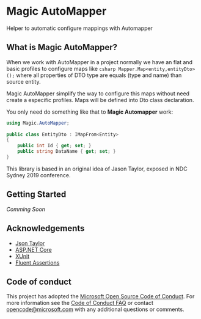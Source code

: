 # Magic AutoMapper
Helper to automatic configure mappings with Automapper

## What is Magic AutoMapper?

When we work with AutoMapper in a project normally we have an flat and basic profiles to configure maps like ```csharp Mapper.Map<entity,entityDto>();``` where all properties of DTO type are equals (type and name) than source entity.

Magic AutoMapper simplify the way to configure this maps without need create a especific profiles. Maps will be defined into Dto class declaration.

You only need do something like that to **Magic Automapper** work:
```csharp 
using Magic.AutoMapper;
    
public class EntityDto : IMapFrom<Entity>
{
    public int Id { get; set; }
    public string DataName { get; set; }
}

```



This library is based in an original idea of Jason Taylor, exposed in NDC Sydney 2019 conference.

## Getting Started

*Comming Soon*


## Acknowledgements

* [Json Taylor](https://jasontaylor.dev/)
* [ASP.NET Core](https://github.com/aspnet)
* [XUnit](https://xunit.github.io/)
* [Fluent Assertions](http://www.fluentassertions.com/)

## Code of conduct
This project has adopted the [Microsoft Open Source Code of Conduct](https://opensource.microsoft.com/codeofconduct/). For more information see the [Code of Conduct FAQ](https://opensource.microsoft.com/codeofconduct/faq/) or contact [opencode@microsoft.com](mailto:opencode@microsoft.com) with any additional questions or comments.
